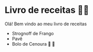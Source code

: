 # Livro de receitas :man_cook:

Olá! Bem vindo ao meu livro de receitas

- Strognoff de Frango
- Pavê
- Bolo de Cenoura :cake: :carrot:

